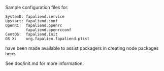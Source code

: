 Sample configuration files for:
```
SystemD: fapaliend.service
Upstart: fapaliend.conf
OpenRC:  fapaliend.openrc
         fapaliend.openrcconf
CentOS:  fapaliend.init
OS X:    org.fapalien.fapaliend.plist
```
have been made available to assist packagers in creating node packages here.

See doc/init.md for more information.

